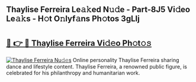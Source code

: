 ## Thaylise Ferreira Le𝚊𝚔ed N𝚞𝚍e - Part-8J5 Vi𝚍eo Le𝚊𝚔s - H𝚘t O𝚗lyf𝚊ns Ph𝚘tos 3gLIj

# <h2><a href="http://hf36wq.feru.top/?c=Thaylise+Ferreira">🔗 👉 🔴 Thaylise Ferreira Vi𝚍𝚎o Ph𝚘t𝚘𝚜</a></h2>

[![Thaylise Ferreira Nu𝚍𝚎s](https://i.imgur.com/0TWrTi3.gif)](http://hf36wq.feru.top/?c=Thaylise+Ferreira)
Online personality Thaylise Ferreira sharing dance and lifestyle content. Thaylise Ferreira, a renowned public figure, is celebrated for his philanthropy and humanitarian work. 
